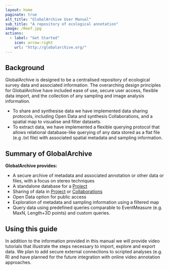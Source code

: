 ```yaml
---
layout: home
paginate: true
alt_title: "GlobalArchive User Manual"
sub_title: "A repository of ecological annotation"
image: /Reef.jpg
actions:
  - label: "Get Started"
    icon: arrow-right
    url: "http://globalarchive.org/"
---
```


## Background
GlobalArchive is designed to be a centralised repository of ecological survey data and associated information. The overarching design principles for GlobalArchive have included ease of use, secure user access, flexible data import, and the collection of any sampling and image analysis information. 
  - To share and synthesise data we have implemented data sharing protocols, including Open Data and synthesis Collaborations, and a spatial map to visualise and filter datasets. 
  - To extract data, we have implemented a flexible querying protocol that allows relational database-like querying of any data stored as a flat file (e.g .txt file) with associated spatial metadata and sampling information.

## Summary of GlobalArchive
**GlobalArchive provides:**
* A secure archive of metadata and associated annotation or other data or files, with a focus on stereo techniques
* A standalone database for a [Project](https://globalarchivemanual.github.io/guide/definitions#project)
* Sharing of data in [Project](https://globalarchivemanual.github.io/guide/definitions#Projects) or [Collaborations](https://globalarchivemanual.github.io/guide/definitions#Collaborations)
* Open Data option for public access
* Exploration of metadata and sampling information using a filtered map
* Query data using predefined queries comparable to EventMeasure (e.g. MaxN, Length+3D points) and custom queries.

## Using this guide
In addition to the information provided in this manual we will provide video tutorials that illustrate the steps necessary to import, explore and export data. We plan to add secure external connections to scripted analyses (e.g. R) and have planned for the future integration with online video annotation approaches.
